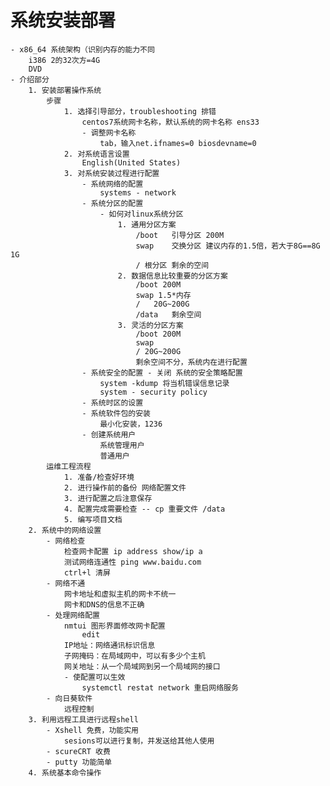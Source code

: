 # 系统安装部署
	- x86_64 系统架构（识别内存的能力不同
		i386 2的32次方=4G
		DVD
	- 介绍部分
		1. 安装部署操作系统
			步骤
				1. 选择引导部分，troubleshooting 排错
					centos7系统网卡名称，默认系统的网卡名称 ens33
					- 调整网卡名称
						tab，输入net.ifnames=0 biosdevname=0
				2. 对系统语言设置
					English(United States)
				3. 对系统安装过程进行配置
					- 系统网络的配置
						systems - network
					- 系统分区的配置
						- 如何对linux系统分区
							1. 通用分区方案
								/boot	引导分区 200M
								swap	交换分区 建议内存的1.5倍，若大于8G==8G 1G
								/ 根分区 剩余的空间
							2. 数据信息比较重要的分区方案
								/boot 200M
								swap 1.5*内存
								/	20G~200G
								/data	剩余空间
							3. 灵活的分区方案
								/boot 200M
								swap
								/ 20G~200G
								剩余空间不分，系统内在进行配置
					- 系统安全的配置 - 关闭 系统的安全策略配置
						system -kdump 将当机错误信息记录
						system - security policy
					- 系统时区的设置
					- 系统软件包的安装
						最小化安装，1236
					- 创建系统用户
						系统管理用户
						普通用户
			运维工程流程
				1. 准备/检查好环境
				2. 进行操作前的备份 网络配置文件
				3. 进行配置之后注意保存
				4. 配置完成需要检查 -- cp 重要文件 /data
				5. 编写项目文档
		2. 系统中的网络设置
			- 网络检查
				检查网卡配置 ip address show/ip a 
				测试网络连通性 ping www.baidu.com
				ctrl+l 清屏
			- 网络不通
				网卡地址和虚拟主机的网卡不统一
				网卡和DNS的信息不正确
			- 处理网络配置
				nmtui 图形界面修改网卡配置
					edit
				IP地址：网络通讯标识信息
				子网掩码：在局域网中，可以有多少个主机
				网关地址：从一个局域网到另一个局域网的接口
				- 使配置可以生效
					systemctl restat network 重启网络服务
			- 向日葵软件
				远程控制
		3. 利用远程工具进行远程shell
			- Xshell 免费，功能实用
				sesions可以进行复制，并发送给其他人使用
			- scureCRT 收费
			- putty 功能简单
		4. 系统基本命令操作